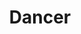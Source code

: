 ---
layout: post
title:  "Dancer"
image: https://farm4.staticflickr.com/3874/15146042576_2e0d14cdfe.jpg
thumbnail: https://farm6.staticflickr.com/5589/15220082422_09c91a7e9e_n.jpg
dimensionX:
dimensionY:
dimensionZ:
materials:
price: $1000
---
